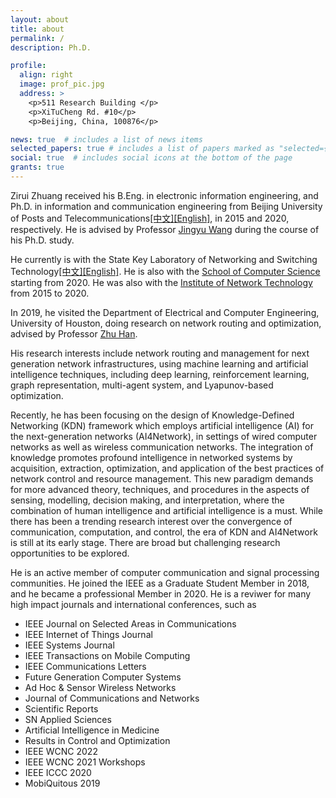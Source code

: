 ```yaml
---
layout: about
title: about
permalink: /
description: Ph.D.

profile:
  align: right
  image: prof_pic.jpg
  address: >
    <p>511 Research Building </p>
    <p>XiTuCheng Rd. #10</p>
    <p>Beijing, China, 100876</p>

news: true  # includes a list of news items
selected_papers: true # includes a list of papers marked as "selected={true}"
social: true  # includes social icons at the bottom of the page
grants: true
---
```


Zirui Zhuang received his B.Eng. in electronic information engineering, and Ph.D. in information and communication engineering from Beijing University of Posts and Telecommunications[[中文]](http://www.bupt.edu.cn/)[[English]](https://english.bupt.edu.cn/), in 2015 and 2020, respectively. He is advised by Professor [Jingyu Wang](https://teacher.bupt.edu.cn/wangjingyu/en/lwcg/59169/list/index.htm) during the course of his Ph.D. study. 

He currently is with the State Key Laboratory of Networking and Switching Technology[[中文]](http://sklnst.bupt.edu.cn/)[[English]](https://sklnst-en.bupt.edu.cn/). He is also with the [School of Computer Science](https://scs.bupt.edu.cn/) starting from 2020. He was also with the [Institute of Network Technology](https://int.bupt.edu.cn/) from 2015 to 2020. 

In 2019, he visited the Department of Electrical and Computer Engineering, University of Houston, doing research on network routing and optimization, advised by Professor [Zhu Han](http://www2.egr.uh.edu/~zhan2/).

His research interests include network routing and management for next generation network infrastructures, using machine learning and artificial intelligence techniques, including deep learning, reinforcement learning, graph representation, multi-agent system, and Lyapunov-based optimization.

Recently, he has been focusing on the design of Knowledge-Defined Networking (KDN) framework which employs artificial intelligence (AI) for the next-generation networks (AI4Network), in settings of wired computer networks as well as wireless communication networks. The integration of knowledge promotes profound intelligence in networked systems by acquisition, extraction, optimization, and application of the best practices of network control and resource management. This new paradigm demands for more advanced theory, techniques, and procedures in the aspects of sensing, modelling, decision making, and interpretation, where the combination of human intelligence and artificial intelligence is a must. While there has been a trending research interest over the convergence of communication, computation, and control, the era of KDN and AI4Network is still at its early stage. There are broad but challenging research opportunities to be explored. 

He is an active member of computer communication and signal processing communities. He joined the IEEE as a Graduate Student Member in 2018, and he became a professional Member in 2020. He is a reviwer for many high impact journals and international conferences, such as 
 - IEEE Journal on Selected Areas in Communications
 - IEEE Internet of Things Journal
 - IEEE Systems Journal
 - IEEE Transactions on Mobile Computing
 - IEEE Communications Letters
 - Future Generation Computer Systems
 - Ad Hoc & Sensor Wireless Networks
 - Journal of Communications and Networks
 - Scientific Reports
 - SN Applied Sciences
 - Artificial Intelligence in Medicine
 - Results in Control and Optimization
 - IEEE WCNC 2022
 - IEEE WCNC 2021 Workshops
 - IEEE ICCC 2020
 - MobiQuitous 2019
